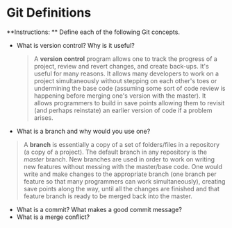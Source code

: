 # Git Definitions

**Instructions: ** Define each of the following Git concepts.

* What is version control?  Why is it useful?
  > A **version control** program allows one to track the progress of a project, review and revert changes, and create back-ups. It's useful for many reasons. It allows many developers to work on a project simultaneously without stepping on each other's toes or undermining the base code (assuming some sort of code review is happening before merging one's version with the master). It allows programmers to build in save points allowing them to revisit (and perhaps reinstate) an earlier version of code if a problem arises.

* What is a branch and why would you use one?
 > A **branch** is essentially a copy of a set of folders/files in a repository (a copy of a project). The default branch in any repository is the *master* branch. New branches are used in order to work on writing new features without messing with the master/base code. One would write and make changes to the appropriate branch (one branch per feature so that many programmers can work simultaneously), creating save points along the way, until all the changes are finished and that feature branch is ready to be merged back into the master.

* What is a commit? What makes a good commit message?
* What is a merge conflict?